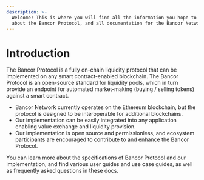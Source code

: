 ```yaml
---
description: >-
  Welcome! This is where you will find all the information you hope to learn
  about the Bancor Protocol, and all documentation for the Bancor Network.
---
```


# Introduction

The Bancor Protocol is a fully on-chain liquidity protocol that can be implemented on any smart contract-enabled blockchain. The Bancor Protocol is an open-source standard for liquidity pools, which in turn provide an endpoint for automated market-making (buying / selling tokens) against a smart contract.

* Bancor Network currently operates on the Ethereum blockchain, but the protocol is designed to be interoperable for additional blockchains.&#x20;
* Our implementation can be easily integrated into any application enabling value exchange and liquidity provision.&#x20;
* Our implementation is open source and permissionless, and ecosystem participants are encouraged to contribute to and enhance the Bancor Protocol.

You can learn more about the specifications of Bancor Protocol and our implementation, and find various user guides and use case guides, as well as frequently asked questions in these docs.
